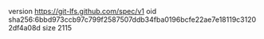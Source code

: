 version https://git-lfs.github.com/spec/v1
oid sha256:6bbd973ccb97c799f2587507ddb34fba0196bcfe22ae7e18119c31202df4a08d
size 2115
